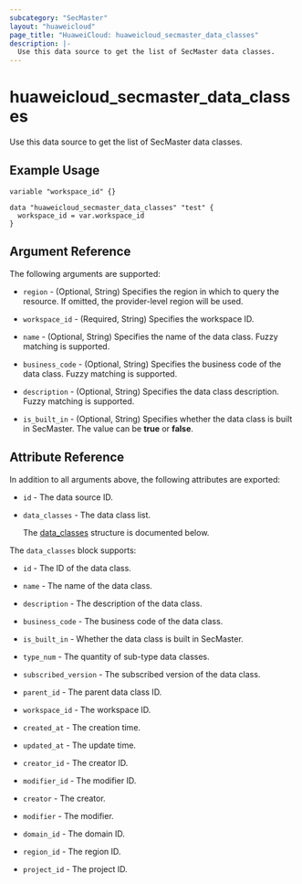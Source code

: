 ```yaml
---
subcategory: "SecMaster"
layout: "huaweicloud"
page_title: "HuaweiCloud: huaweicloud_secmaster_data_classes"
description: |-
  Use this data source to get the list of SecMaster data classes.
---
```


# huaweicloud_secmaster_data_classes

Use this data source to get the list of SecMaster data classes.

## Example Usage

```hcl
variable "workspace_id" {}

data "huaweicloud_secmaster_data_classes" "test" {
  workspace_id = var.workspace_id
}
```

## Argument Reference

The following arguments are supported:

* `region` - (Optional, String) Specifies the region in which to query the resource.
  If omitted, the provider-level region will be used.

* `workspace_id` - (Required, String) Specifies the workspace ID.

* `name` - (Optional, String) Specifies the name of the data class. Fuzzy matching is supported.

* `business_code` - (Optional, String) Specifies the business code of the data class. Fuzzy matching is supported.

* `description` - (Optional, String) Specifies the data class description. Fuzzy matching is supported.

* `is_built_in` - (Optional, String) Specifies whether the data class is built in SecMaster.
  The value can be  **true** or **false**.

## Attribute Reference

In addition to all arguments above, the following attributes are exported:

* `id` - The data source ID.

* `data_classes` - The data class list.

  The [data_classes](#data_classes_struct) structure is documented below.

<a name="data_classes_struct"></a>
The `data_classes` block supports:

* `id` - The ID of the data class.

* `name` - The name of the data class.

* `description` - The description of the data class.

* `business_code` - The business code of the data class.

* `is_built_in` - Whether the data class is built in SecMaster.

* `type_num` - The quantity of sub-type data classes.

* `subscribed_version` - The subscribed version of the data class.

* `parent_id` - The parent data class ID.

* `workspace_id` - The workspace ID.

* `created_at` - The creation time.

* `updated_at` - The update time.

* `creator_id` - The creator ID.

* `modifier_id` - The modifier ID.

* `creator` - The creator.

* `modifier` - The modifier.

* `domain_id` - The domain ID.

* `region_id` - The region ID.

* `project_id` - The project ID.
